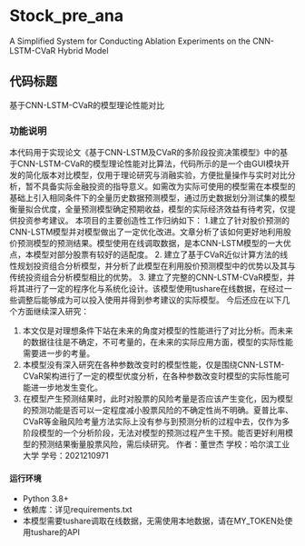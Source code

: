 # Stock_pre_ana
A Simplified System for Conducting Ablation Experiments on the CNN-LSTM-CVaR Hybrid Model
## 代码标题  
基于CNN-LSTM-CVaR的模型理论性能对比
### 功能说明  
本代码用于实现论文《基于CNN-LSTM及CVaR的多阶段投资决策模型》中的基于CNN-LSTM-CVaR的模型理论性能对比算法，代码所示的是一个由GUI模块开发的简化版本对比模型，仅用于理论研究与消融实验，方便批量操作与实时对比分析，暂不具备实际金融投资的指导意义。如需改为实际可使用的模型需在本模型的基础上引入相同条件下的全量历史数据预测模型，通过历史数据划分测试集的模型衡量拟合优度，全量预测模型确定预期收益，模型的实际经济效益有待考究，仅提供投资参考建议。 
本项目的主要创造性工作归纳如下：
1.建立了针对股价预测的CNN-LSTM模型并对模型做出了一定优化改进。文章分析了该如何更好地利用股价预测模型的预测结果。模型使用在线调取数据，是本CNN-LSTM模型的一大优点，本模型对部分股票有较好的适配度。
2. 建立了基于CVaR近似计算方法的线性规划投资组合分析模型，并分析了此模型在利用股价预测模型中的优势以及其与传统投资组合分析模型相比的优势。
3. 建立了完整的CNN-LSTM-CVaR模型，并将其进行了一定的程序化与系统化设计。该模型使用tushare在线数据，在经过一些调整后能够成为可以投入使用并得到参考建议的实际模型。
今后还应在以下几个方面继续深入研究：
1. 本文仅是对理想条件下站在未来的角度对模型的性能进行了对比分析。而未来的数据往往是不确定，不可考量的，在未来的实际应用方面，模型的实际性能需要进一步的考量。
2. 本模型没有深入研究在各种参数改变时的模型性能，仅是围绕CNN-LSTM-CVaR架构进行了一定的模型优度分析，在各种参数改变时模型的实际性能可能进一步地发生变化。
3. 在模型产生预测结果时，此时对股票的风险考量是否应该产生变化，因为模型的预测功能是否可以一定程度减小股票风险的不确定性尚不明确。夏普比率、CVaR等金融风险考量方法实际上没有参与到预测分析的过程中去，仅作为多阶段模型的一个分析阶段，无法对模型的预测过程产生干预。能否更好利用模型的预测结果衡量股票风险，需后续研究。
作者：董世杰
学校：哈尔滨工业大学
学号：2021210971 
#### 运行环境  
- Python 3.8+  
- 依赖库：详见requirements.txt 
- 本模型需要tushare调取在线数据，无需使用本地数据，请在MY_TOKEN处使用tushare的API

